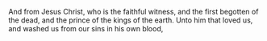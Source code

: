 And from Jesus Christ, who is the faithful witness, and the first begotten of the dead, and the prince of the kings of the earth. Unto him that loved us, and washed us from our sins in his own blood,
